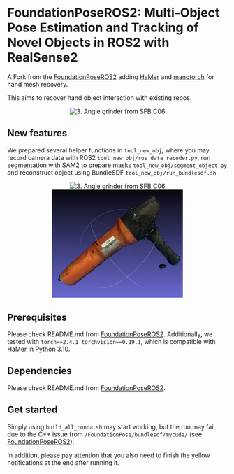 # FoundationPoseROS2: Multi-Object Pose Estimation and Tracking of Novel Objects in ROS2 with RealSense2

A Fork from the [FoundationPoseROS2](https://github.com/ammar-n-abbas/FoundationPoseROS2.git) adding [HaMer](https://github.com/geopavlakos/hamer.git) and [manotorch](https://github.com/lixiny/manotorch.git) for hand mesh recovery.

This aims to recover hand object interaction with existing repos.

<p align="center">
  <img src="assets/angle_hand.gif" alt="3. Angle grinder from SFB C06" width="700">
</p>

## New features
We prepared several helper functions in `tool_new_obj`, where you may record camera data with ROS2 `tool_new_obj/ros_data_recoder.py`, run segmentation with SAM2 to prepare masks `tool_new_obj/segment_object.py` and reconstruct object using BundleSDF `tool_new_obj/run_bundlesdf.sh`
<p align="center">
  <img src="assets/scan.gif" alt="3. Angle grinder from SFB C06" width="300">
  <img src="assets/mesh.png" alt="3. Angle grinder from SFB C06" width="300">
</p>

## Prerequisites
Please check README.md from [FoundationPoseROS2](https://github.com/ammar-n-abbas/FoundationPoseROS2.git). 
Additionally, we tested with `torch==2.4.1 torchvision==0.19.1`, which is compatible with HaMer in Python 3.10.

## Dependencies
Please check README.md from [FoundationPoseROS2](https://github.com/ammar-n-abbas/FoundationPoseROS2.git). 

## Get started
Simply using `build_all_conda.sh` may start working, but the run may fail due to the C++ issue from `/FoundationPose/bundlesdf/mycuda/` (see [FoundationPoseROS2](https://github.com/ammar-n-abbas/FoundationPoseROS2.git)). 

In addition, please pay attention that you also need to finish the yellow notifications at the end after running it. 






